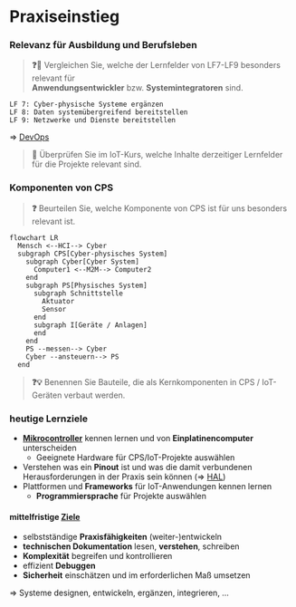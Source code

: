 # Praxiseinstieg

### Relevanz für Ausbildung und Berufsleben

> **❓💬** Vergleichen Sie, welche der Lernfelder von LF7-LF9 besonders relevant für<br/> **Anwendungsentwickler** bzw. **Systemintegratoren** sind.

```
LF 7: Cyber-physische Systeme ergänzen
LF 8: Daten systemübergreifend bereitstellen
LF 9: Netzwerke und Dienste bereitstellen
```

=> [DevOps](devops.md)

> **🙏** Überprüfen Sie im IoT-Kurs, welche Inhalte derzeitiger Lernfelder für die Projekte relevant sind.


### Komponenten von CPS


> **❓** Beurteilen Sie, welche Komponente von CPS ist für uns besonders relevant ist.

```mermaid
flowchart LR
  Mensch <--HCI--> Cyber
  subgraph CPS[Cyber-physisches System]
    subgraph Cyber[Cyber System]
      Computer1 <--M2M--> Computer2
    end
    subgraph PS[Physisches System]
      subgraph Schnittstelle
        Aktuator
        Sensor
      end
      subgraph I[Geräte / Anlagen]
      end
    end
    PS --messen--> Cyber
    Cyber --ansteuern--> PS
  end
```

> **❓💡** Benennen Sie Bauteile, die als Kernkomponenten in CPS / IoT-Geräten verbaut werden.


### heutige Lernziele

* <u>**Mikrocontroller**</u> kennen lernen und von **Einplatinencomputer** unterscheiden
  * Geeignete Hardware für CPS/IoT-Projekte auswählen
* Verstehen was ein **Pinout** ist und was die damit verbundenen Herausforderungen in der Praxis sein können (=> [HAL](https://de.wikipedia.org/wiki/Hardwareabstraktionsschicht))
* Plattformen und **Frameworks** für IoT-Anwendungen kennen lernen
  * **Programmiersprache** für Projekte auswählen

#### mittelfristige [Ziele](ziele.md)

* selbstständige **Praxisfähigkeiten** (weiter-)entwickeln
* **technischen Dokumentation** lesen, **verstehen**, schreiben
* **Komplexität** begreifen und kontrollieren
* effizient **Debuggen**
* **Sicherheit** einschätzen und im erforderlichen Maß umsetzen

=> Systeme designen, entwickeln, ergänzen, integrieren, …
